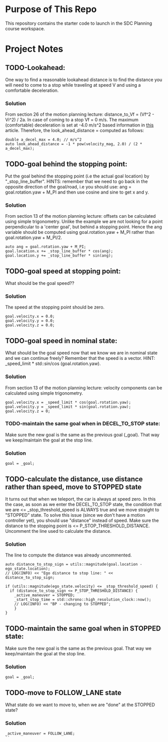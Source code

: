 # Purpose of This Repo

This repository contains the starter code to launch in the SDC Planning course workspace.

# Project Notes

## TODO-Lookahead: 
One way to find a reasonable lookahead distance is to find the distance you will need to come to a stop while traveling at speed V and  using a comfortable deceleration.  

### Solution
From section 26 of the motion planning lecture: distance_to_Vf = (Vf^2 - Vi^2) / 2a. In case of coming to a stop Vf = 0 m/s. The maximum (comfortable) deceleration is set at -4.0 m/s^2 based information in [this](https://www.ncbi.nlm.nih.gov/pmc/articles/PMC7559987/) article. Therefore, the look_ahead_distance = computed as follows:
```
double a_decel_max = 4.0; // m/s^2 
auto look_ahead_distance = -1 * pow(velocity_mag, 2.0) / (2 * a_decel_max);
```

## TODO-goal behind the stopping point: 
Put the goal behind the stopping point (i.e the actual goal location) by "_stop_line_buffer". HINTS: remember that we need to go back in the opposite direction of the goal/road, i.e you should use: ang = goal.rotation.yaw + M_PI and then use cosine and sine to get x and y.

### Solution  
From section 13 of the motion planning lecture: offsets can be calculated using simple trigonometry. Unlike the example we are not looking for a point perpendicular to a 'center goal', but behind a stopping point. Hence the ang variable should be computed using goal.rotation.yaw + M_PI rather than goal.rotation.yaw + M_PI/2. 
```
auto ang = goal.rotation.yaw + M_PI;
goal.location.x += _stop_line_buffer * cos(ang);
goal.location.y += _stop_line_buffer * sin(ang);
```

## TODO-goal speed at stopping point:
What should be the goal speed??

### Solution  
The speed at the stopping point should be zero.
```
goal.velocity.x = 0.0;
goal.velocity.y = 0.0;
goal.velocity.z = 0.0;
```

## TODO-goal speed in nominal state: 
What should be the goal speed now that we know we are in nominal state and we can continue freely? Remember that the speed is a vector. HINT: _speed_limit * std::sin/cos (goal.rotation.yaw).

### Solution
From section 13 of the motion planning lecture: velocity components can be calculated using simple trigonometry. 
```
goal.velocity.x = _speed_limit * cos(goal.rotation.yaw);
goal.velocity.y = _speed_limit * sin(goal.rotation.yaw);
goal.velocity.z = 0;
```

### TODO-maintain the same goal when in DECEL_TO_STOP state: 
Make sure the new goal is the same as the previous goal (_goal). That way we keep/maintain the goal at the stop line.

### Solution
```
goal = _goal;
```

## TODO-calculate the distance, use distance rather than speed, move to STOPPED state
It turns out that when we teleport, the car is always at speed zero. In this the case, as soon as we enter the DECEL_TO_STOP state, the condition that we are <= _stop_threshold_speed is ALWAYS true and we move straight to "STOPPED" state. To solve this issue (since we don't have a motion controller yet), you should use "distance" instead of speed. Make sure the distance to the stopping point is <= P_STOP_THRESHOLD_DISTANCE. Uncomment the line used to calculate the distance.

### Solution
The line to compute the distance was already uncommented.
```
auto distance_to_stop_sign = utils::magnitude(goal.location - ego_state.location);
// LOG(INFO) << "Ego distance to stop line: " << distance_to_stop_sign;

if (utils::magnitude(ego_state.velocity) <= _stop_threshold_speed) {
  if (distance_to_stop_sign <= P_STOP_THRESHOLD_DISTANCE) {
    _active_maneuver = STOPPED;
    _start_stop_time = std::chrono::high_resolution_clock::now();
    // LOG(INFO) << "BP - changing to STOPPED";
    }
}
```

## TODO-maintain the same goal when in STOPPED state: 
Make sure the new goal is the same as the previous goal. That way we keep/maintain the goal at the stop line.

### Solution
```
goal = _goal;
```
## TODO-move to FOLLOW_LANE state
What state do we want to move to, when we are "done" at the STOPPED state?
      
### Solution
```      
_active_maneuver = FOLLOW_LANE;
``